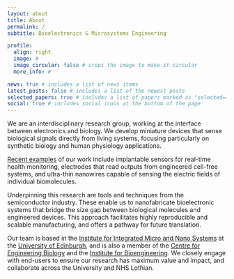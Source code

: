 ```yaml
---
layout: about
title: About
permalink: /
subtitle: Bioelectronics & Microsystems Engineering

profile:
  align: right
  image: #
  image_circular: false # crops the image to make it circular
  more_info: #

news: true # includes a list of news items
latest_posts: false # includes a list of the newest posts
selected_papers: true # includes a list of papers marked as "selected={true}"
social: true # includes social icons at the bottom of the page
---
```


We are an interdisciplinary research group, working at the interface between electronics and biology. We develop miniature devices that sense biological signals directly from living systems, focusing particularly on synthetic biology and human physiology applications.

[Recent examples](https://marlandlab.github.io/research/) of our work include implantable sensors for real-time health monitoring, electrodes that read outputs from engineered cell-free systems, and ultra-thin nanowires capable of sensing the electric fields of individual biomolecules.

Underpinning this research are tools and techniques from the semiconductor industry. These enable us to nanofabricate bioelectronic systems that bridge the size gap between biological molecules and engineered devices. This approach facilitates highly reproducible and scalable manufacturing, and offers a pathway for future translation.

Our team is based in the [Institute for Integrated Micro and Nano Systems](https://www.eng.ed.ac.uk/research/institutes/imns) at the [University of Edinburgh](https://www.ed.ac.uk/), and is also a member of the [Centre for Engineering Biology](https://www.ed.ac.uk/biology/centre-engineering-biology) and the [Institute for Bioengineering](https://www.eng.ed.ac.uk/research/institutes/ibioe). We closely engage with end-users to ensure our research has maximum value and impact, and collaborate across the University and NHS Lothian.
